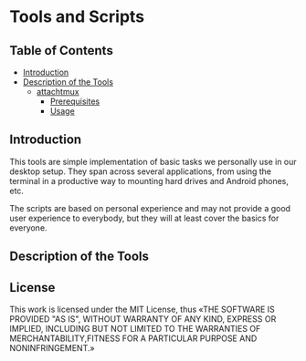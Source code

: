 # Tools and Scripts

## Table of Contents

* [Introduction](./#introduction)
* [Description of the Tools](./#description-of-the-tools)
  * [attachtm](./#attachtmux-link)[ux](./#prerequisites)
    * [Prerequisites](./#prerequisites)
    * [Usage](./#usage)

## Introduction

This tools are simple implementation of basic tasks we personally use in our desktop setup. They span across several applications, from using the terminal in a productive way to mounting hard drives and Android phones, etc.

The scripts are based on personal experience and may not provide a good user experience to everybody, but they will at least cover the basics for everyone.

## Description of the Tools


## License

This work is licensed under the MIT License, thus «THE SOFTWARE IS PROVIDED "AS IS", WITHOUT WARRANTY OF ANY KIND, EXPRESS OR IMPLIED, INCLUDING BUT NOT LIMITED TO THE WARRANTIES OF MERCHANTABILITY,FITNESS FOR A PARTICULAR PURPOSE AND NONINFRINGEMENT.»


